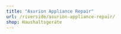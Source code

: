 ```yaml
---
title: "Asurion Appliance Repair"
url: /riverside/asurion-appliance-repair/
shop: Haushaltsgeräte
---
```

